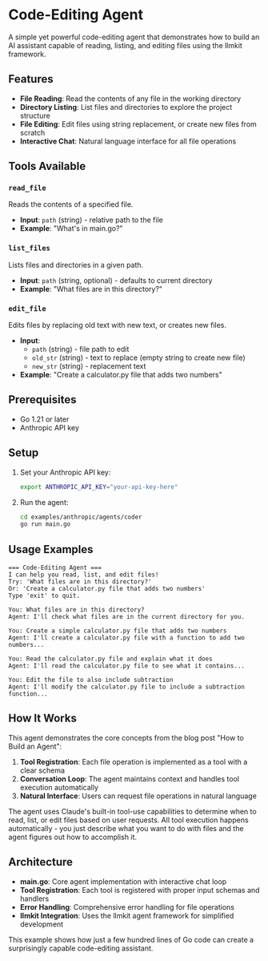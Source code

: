 # Code-Editing Agent

A simple yet powerful code-editing agent that demonstrates how to build an AI assistant capable of reading, listing, and editing files using the llmkit framework.

## Features

- **File Reading**: Read the contents of any file in the working directory
- **Directory Listing**: List files and directories to explore the project structure  
- **File Editing**: Edit files using string replacement, or create new files from scratch
- **Interactive Chat**: Natural language interface for all file operations

## Tools Available

### `read_file`
Reads the contents of a specified file.
- **Input**: `path` (string) - relative path to the file
- **Example**: "What's in main.go?"

### `list_files` 
Lists files and directories in a given path.
- **Input**: `path` (string, optional) - defaults to current directory
- **Example**: "What files are in this directory?"

### `edit_file`
Edits files by replacing old text with new text, or creates new files.
- **Input**: 
  - `path` (string) - file path to edit
  - `old_str` (string) - text to replace (empty string to create new file)
  - `new_str` (string) - replacement text
- **Example**: "Create a calculator.py file that adds two numbers"

## Prerequisites

- Go 1.21 or later
- Anthropic API key

## Setup

1. Set your Anthropic API key:
   ```bash
   export ANTHROPIC_API_KEY="your-api-key-here"
   ```

2. Run the agent:
   ```bash
   cd examples/anthropic/agents/coder
   go run main.go
   ```

## Usage Examples

```
=== Code-Editing Agent ===
I can help you read, list, and edit files!
Try: 'What files are in this directory?'
Or: 'Create a calculator.py file that adds two numbers'
Type 'exit' to quit.

You: What files are in this directory?
Agent: I'll check what files are in the current directory for you.

You: Create a simple calculator.py file that adds two numbers
Agent: I'll create a calculator.py file with a function to add two numbers...

You: Read the calculator.py file and explain what it does
Agent: I'll read the calculator.py file to see what it contains...

You: Edit the file to also include subtraction
Agent: I'll modify the calculator.py file to include a subtraction function...
```

## How It Works

This agent demonstrates the core concepts from the blog post "How to Build an Agent":

1. **Tool Registration**: Each file operation is implemented as a tool with a clear schema
2. **Conversation Loop**: The agent maintains context and handles tool execution automatically
3. **Natural Interface**: Users can request file operations in natural language

The agent uses Claude's built-in tool-use capabilities to determine when to read, list, or edit files based on user requests. All tool execution happens automatically - you just describe what you want to do with files and the agent figures out how to accomplish it.

## Architecture

- **main.go**: Core agent implementation with interactive chat loop
- **Tool Registration**: Each tool is registered with proper input schemas and handlers
- **Error Handling**: Comprehensive error handling for file operations
- **llmkit Integration**: Uses the llmkit agent framework for simplified development

This example shows how just a few hundred lines of Go code can create a surprisingly capable code-editing assistant.